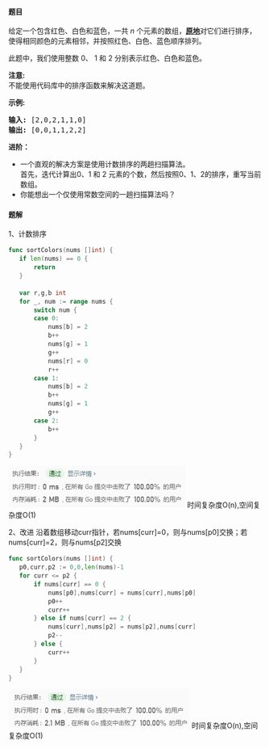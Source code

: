 #### 题目
<p>给定一个包含红色、白色和蓝色，一共&nbsp;<em>n </em>个元素的数组，<strong><a href="https://baike.baidu.com/item/%E5%8E%9F%E5%9C%B0%E7%AE%97%E6%B3%95" target="_blank">原地</a></strong>对它们进行排序，使得相同颜色的元素相邻，并按照红色、白色、蓝色顺序排列。</p>

<p>此题中，我们使用整数 0、&nbsp;1 和 2 分别表示红色、白色和蓝色。</p>

<p><strong>注意:</strong><br>
不能使用代码库中的排序函数来解决这道题。</p>

<p><strong>示例:</strong></p>

<pre><strong>输入:</strong> [2,0,2,1,1,0]
<strong>输出:</strong> [0,0,1,1,2,2]</pre>

<p><strong>进阶：</strong></p>

<ul>
	<li>一个直观的解决方案是使用计数排序的两趟扫描算法。<br>
	首先，迭代计算出0、1 和 2 元素的个数，然后按照0、1、2的排序，重写当前数组。</li>
	<li>你能想出一个仅使用常数空间的一趟扫描算法吗？</li>
</ul>


 #### 题解
 1、计数排序
 ```go
func sortColors(nums []int) {
	if len(nums) == 0 {
		return
	}

	var r,g,b int
	for _, num := range nums {
		switch num {
		case 0:
			nums[b] = 2
			b++
			nums[g] = 1
			g++
			nums[r] = 0
			r++
		case 1:
			nums[b] = 2
			b++
			nums[g] = 1
			g++
		case 2:
			b++
		}
	}
}
```
 ![](https://raw.githubusercontent.com/betterfor/cloudImage/master/images/2020-04-27/007501.png)
 时间复杂度O(n),空间复杂度O(1)
 
 2、改进
 沿着数组移动curr指针，若nums[curr]=0，则与nums[p0]交换；若nums[curr]=2，则与nums[p2]交换
 ```go
func sortColors(nums []int) {
	p0,curr,p2 := 0,0,len(nums)-1
	for curr <= p2 {
		if nums[curr] == 0 {
			nums[p0],nums[curr] = nums[curr],nums[p0]
			p0++
			curr++
		} else if nums[curr] == 2 {
			nums[curr],nums[p2] = nums[p2],nums[curr]
			p2--
		} else {
			curr++
		}
	}
}
```
 ![](https://raw.githubusercontent.com/betterfor/cloudImage/master/images/2020-04-27/007502.png)
 时间复杂度O(n),空间复杂度O(1)